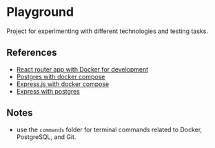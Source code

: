 
# Playground
Project for experimenting with different technologies and testing tasks.

## References
- [React router app with Docker for development](https://github.com/IDriuk/playground/tree/react_router_dev)
- [Postgres with docker compose](https://github.com/IDriuk/playground/tree/postgres_dev)
- [Express.js with docker compose](https://github.com/IDriuk/playground/tree/express_dev)
- [Express with postgres](https://github.com/IDriuk/playground/tree/express_postgres)

## Notes
- use the `commands` folder for terminal commands related to Docker, PostgreSQL, and Git.